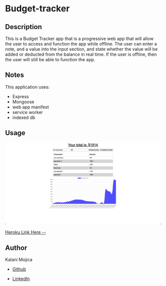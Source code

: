 # Budget-tracker

## Description
This is a Budget Tracker app that is a progressive web app that will allow the user to access and function the app while offline. The user can enter a note, and a value into the input section, and state whether the value will be added or deducted from the balance in real time. If the user is offline, then the user will still be able to function the app. 

## Notes 
This application uses: 
- Express
- Mongoose
- web app manifest 
- service worker
- indexed db

## Usage 
![Picture](public/images/budget-tracker.png)

[Heroku Link Here --](https://budget-tracker-kalanim.herokuapp.com/)

## Author

Kalani Mojica

- [Github](https://github.com/mojikalani)

- [LinkedIn](https://www.linkedin.com/in/kalani-mojica-132042206/)